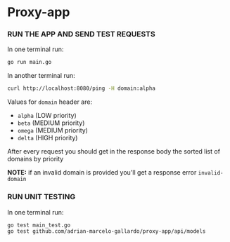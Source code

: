 # Proxy-app

### RUN THE APP AND SEND TEST REQUESTS

In one terminal run:

```bash
go run main.go
```

In another terminal run:

```bash
curl http://localhost:8080/ping -H domain:alpha
```

Values for `domain` header are:
- `alpha` (LOW priority)
- `beta` (MEDIUM priority)
- `omega` (MEDIUM priority)
- `delta` (HIGH priority)

After every request you should get in the response body the sorted list of domains by priority

**NOTE:** if an invalid domain is provided you'll get a response error `invalid-domain`

### RUN UNIT TESTING

In one terminal run:

```bash
go test main_test.go
go test github.com/adrian-marcelo-gallardo/proxy-app/api/models
```
